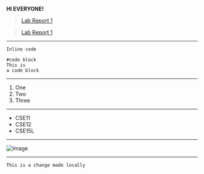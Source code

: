 **HI EVERYONE!**
>[Lab Report 1](lab-report-1-week-2.html)

>[Lab Report 1](https://<ZhuoyangM>.github.io/cse15l-lab-reports/lab-report-1-week-2.html)

---

`Inline code`

```
#code block
This is 
a code block
```

---
1. One
2. Two
3. Three

---
* CSE11
* CSE12
* CSE15L

---
![Image](https://i.guim.co.uk/img/media/26392d05302e02f7bf4eb143bb84c8097d09144b/446_167_3683_2210/master/3683.jpg?width=1200&height=1200&quality=85&auto=format&fit=crop&s=49ed3252c0b2ffb49cf8b508892e452d)


---
`This is a change made locally`